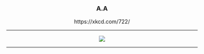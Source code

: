 <h3 align="center">
A.A
</h1>

<p align="center">
https://xkcd.com/722/
</p>

<hr>
<div align="center">
<img src="https://aster-readme.vercel.app/api/top-langs/?username=ayubatif&exclude_lang=html&layout=compact">
</div>
<hr>
